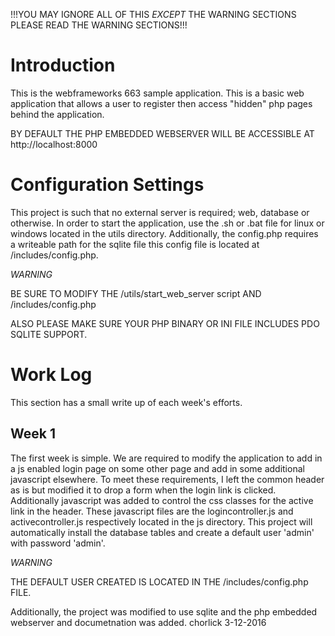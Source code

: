 !!!YOU MAY IGNORE ALL OF THIS *EXCEPT* THE WARNING SECTIONS PLEASE READ THE WARNING SECTIONS!!!

Introduction
=============
This is the webframeworks 663 sample application. This is a basic web application
that allows a user to register then access "hidden" php pages behind the application. 

BY DEFAULT THE PHP EMBEDDED WEBSERVER WILL BE ACCESSIBLE AT http://localhost:8000

Configuration Settings
=======================
This project is such that no external server is required; web, database or otherwise.
In order to start the application, use the .sh or .bat file for linux or windows located
in the utils directory. Additionally, the config.php requires a writeable path for the
sqlite file this config file is located at /includes/config.php.

*WARNING*

BE SURE TO MODIFY THE /utils/start_web_server script AND /includes/config.php

ALSO PLEASE MAKE SURE YOUR PHP BINARY OR INI FILE INCLUDES PDO SQLITE SUPPORT.

Work Log
==========
This section has a small write up of each week's efforts. 

Week 1
---------
The first week is simple. We are required to modify the application to add
in a js enabled login page on some other page and add in some additional javascript 
elsewhere. 
To meet these requirements, I left the common header as is but modified it to drop 
a form when the login link is clicked. Additionally javascript was added to control 
the css classes for the active link in the header. These javascript files are the 
logincontroller.js and activecontroller.js respectively located in the js directory.
This project will automatically install the database tables and create a default user
'admin' with password 'admin'.

*WARNING*

THE DEFAULT USER CREATED IS LOCATED IN THE /includes/config.php FILE. 

Additionally, the project was modified to use sqlite and the php embedded webserver and 
documetnation was added. 
chorlick 3-12-2016
